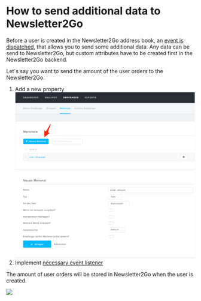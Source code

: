 # How to send additional data to Newsletter2Go 

Before a user is created in the Newsletter2Go address book, an [event is dispatched](Newsletter2Go-Service_29819452.html), that allows you to send some additional data. Any data can be send to Newsletter2Go, but custom attributes have to be created first in the Newsletter2Go backend.

Let´s say you want to send the amount of the user orders to the Newsletter2Go.

1.  Add a new property  
    ![](../../img/newsletter2go_cookbook_1.png)
    ![](../../img/newsletter2go_cookbook_2.png)
2.  Implement [necessary event listener](How-to-send-additional-data-to-the-Newsletter-provider_29819775.html)

The amount of user orders will be stored in Newsletter2Go when the user is created.

![](../img/newsletter2go_cookbook_3.png)
